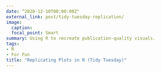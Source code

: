 ```yaml
---
date: “2020-12-10T00:00:00Z"
external_link: post/tidy-tuesday-replication/
image:
  caption: 
  focal_point: Smart
summary: Using R to recreate publication-quality visuals.
tags:
- R
- For Fun
title: "Replicating Plots in R (Tidy Tuesday)"
---
```

